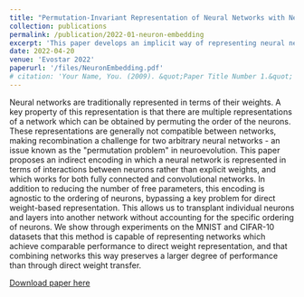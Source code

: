 ```yaml
---
title: "Permutation-Invariant Representation of Neural Networks with Neuron Embeddings"
collection: publications
permalink: /publication/2022-01-neuron-embedding
excerpt: 'This paper develops an implicit way of representing neural networks to facilitate transplanting of neurons between models.'
date: 2022-04-20
venue: 'Evostar 2022'
paperurl: '/files/NeuronEmbedding.pdf'
# citation: 'Your Name, You. (2009). &quot;Paper Title Number 1.&quot; <i>Journal 1</i>. 1(1).'
---
```

Neural networks are traditionally represented in terms of their weights. A key property of this representation is that there are multiple representations of a network which can be obtained by permuting the order of the neurons. These representations are generally not compatible between networks, making recombination a challenge for two arbitrary neural networks - an issue known as the "permutation problem" in neuroevolution. This paper proposes an indirect encoding in which a neural network is represented in terms of interactions between neurons rather than explicit weights, and which works for both fully connected and convolutional networks. In addition to reducing the number of free parameters, this encoding is agnostic to the ordering of neurons, bypassing a key problem for direct weight-based representation. This allows us to transplant individual neurons and layers into another network without accounting for the specific ordering of neurons. We show through experiments on the MNIST and CIFAR-10 datasets that this method is capable of representing networks which achieve comparable performance to direct weight representation, and that combining networks this way preserves a larger degree of performance than through direct weight transfer.

[Download paper here](/files/NeuronEmbedding.pdf)

<!-- Recommended citation: Your Name, You. (2009). "Paper Title Number 1." <i>Journal 1</i>. 1(1). -->